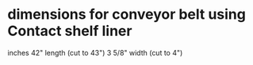 # dimensions for conveyor belt using Contact shelf liner

inches
42" length (cut to 43")
3 5/8" width (cut to 4")



